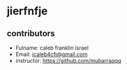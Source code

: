 # jierfnfje
## contributors
- Fulname: caleb franklin israel
- Email: icaleb4cfi@gmail.com
- instructor: https://github.com/mubarraqqq 
